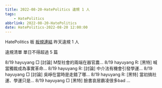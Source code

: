 ```yaml
---
title: 2022-08-20-HatePolitics 違規 1 人
tags:
    - HatePolitics
abbrlink: 2022-08-20-HatePolitics
date: HatePolitics-2022-08-20 12:00:00
---
```

HatePolitics 板 [板規連結](https://www.ptt.cc/bbs/HatePolitics/M.1617115262.A.D60.html)
昨天違規 1 人
<!-- more -->

違規清單
單日不得超過 5 篇

8/19 hayuyang □ [討論] M型社會的兩端在器官農…
8/19 hayuyang R: [黑特] 喊當獨裁成為事實革命…
8/19 hayuyang R: [討論] 中介法有機會引發學運…
8/19 hayuyang □ [討論] 吳崢在當時是走錯了哪…
8/19 hayuyang R: [黑特] 當初搞社運、學運只是…
8/19 hayuyang □ [黑特] 臉書哀居霸凌很多bad …